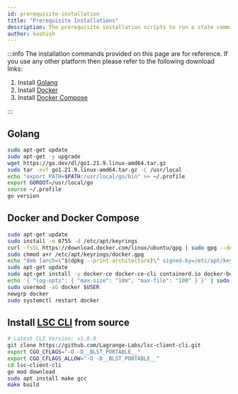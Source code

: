 ```yaml
---
id: prerequisite-installation
title: "Prerequisite Installations"
description: The prerequisite installation scripts to run a state committee attestation node
author: kashish
---
```


:::info
The installation commands provided on this page are for reference. If you use any other platform then please refer to the following download links:

1. Install [Golang](https://go.dev/doc/install)
2. Install [Docker](https://docs.docker.com/engine/install/)
3. Install [Docker Compose](https://docs.docker.com/compose/install/)

:::

## Golang

```bash
sudo apt-get update
sudo apt-get -y upgrade
wget https://go.dev/dl/go1.21.9.linux-amd64.tar.gz
sudo tar -xvf go1.21.9.linux-amd64.tar.gz -C /usr/local
echo "export PATH=$PATH:/usr/local/go/bin" >> ~/.profile
export GOROOT=/usr/local/go
source ~/.profile
go version
```

## Docker and Docker Compose

```bash
sudo apt-get update
sudo install -m 0755 -d /etc/apt/keyrings
curl -fsSL https://download.docker.com/linux/ubuntu/gpg | sudo gpg --dearmor -o /etc/apt/keyrings/docker.gpg
sudo chmod a+r /etc/apt/keyrings/docker.gpg
echo "deb [arch=\"$(dpkg --print-architecture)\" signed-by=/etc/apt/keyrings/docker.gpg] https://download.docker.com/linux/ubuntu $(. /etc/os-release && echo \"$VERSION_CODENAME\") stable" | sudo tee /etc/apt/sources.list.d/docker.list > /dev/null
sudo apt-get update
sudo apt-get install -y docker-ce docker-ce-cli containerd.io docker-buildx-plugin docker-compose-plugin make gcc
echo '{ "log-opts": { "max-size": "10m", "max-file": "100" } }' | sudo tee /etc/docker/daemon.json
sudo usermod -aG docker $USER
newgrp docker
sudo systemctl restart docker
```

## Install [LSC CLI](https://github.com/Lagrange-Labs/lsc-client-cli) from source

```bash
# Latest CLI Version: v1.0.0
git clone https://github.com/Lagrange-Labs/lsc-client-cli.git
export CGO_CFLAGS="-O -D__BLST_PORTABLE__"
export CGO_CFLAGS_ALLOW="-O -D__BLST_PORTABLE__"
cd lsc-client-cli
go mod download
sudo apt install make gcc
make build
```
